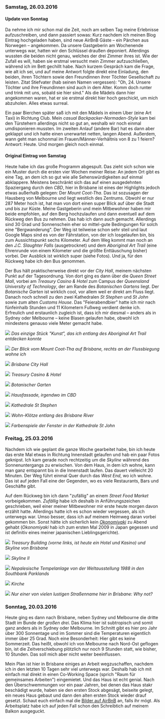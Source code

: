 ### Samstag, 26.03.2016

#### Update von Sonntag

Da nehme ich mir schon mal die Zeit, noch am selben Tag meine Erlebnisse aufzuschreiben, und dann passiert sowas: Kurz nachdem ich meinen Blog Eintrag hochgeladen haben, sind neue AirBnB Gäste – ein Pärchen aus Norwegen – angekommen. Da unsere Gastgeberin am Wochenende unterwegs war, hatten wir den Schlüssel draußen deponiert. Allerdings wussten die beiden nicht genau, welches der drei Zimmer ihres ist. Wie der Zufall es will, haben sie erstmal versucht mein Zimmer aufzuschließen, während ich im Bett gechillt habe. Nach kurzem Gespräch kam die Frage, wie alt ich sei, und auf meine Antwort folgte direkt eine Einladung, den beiden, ihren Töchtern sowie den Freundinnen ihrer Töchter Gesellschaft zu leisten. Zitat Stiefvater (hab seinen Namen vergessen): "Oh, 24. Unsere Töchter und ihre Freundinnen sind auch in dem Alter. Komm doch runter und trink mit uns, sobald sie hier sind." Als die Mädels dann hier angekommen waren, hat er sie erstmal direkt hier hoch geschickt, um mich abzuholen. Alles etwas surreal.

Ein paar Bierchen später saß ich mit den Mädels in einem Uber (eine Art Taxi) in Richtung Club. Mein *casual Backpacker-Normaden-Style* kam bei den Türstehern allerdings nicht so gut an, weshalb wir noch einmal umdisponieren mussten. Im zweiten Anlauf (andere Bar) hat es dann aber geklappt und ich hatte einen unerwartet netten, langen Abend. Außerdem, wann geht man schonmal im Frauen/Männer-Verhältnis von 8 zu 1 feiern? Antwort: Heute. Und morgen gleich noch einmal.

#### Original Eintrag von Samstag

Heute habe ich das große Programm abgespult. Das zieht sich schon wie ein Muster durch die ersten vier Wochen meiner Reise: An jedem Ort gibt es eine Tag, an dem ich so gut wie alle Sehenswürdigkeiten auf einmal abklappere. Meistens beschränkt sich das auf einen ausgedehnten Spaziergang durch den *CBD*, hier in Brisbane ist eines der Highlights jedoch etwas außerhalb gelegen: Der *Mount Coot-Tha*. Das ist sozusagen der Hausberg von Melbourne und liegt westlich des Zentrums. Obwohl er nur 287 Meter hoch ist, hat man von dort einen super Blick auf über die Stadt und bis zur Küste. Meine Gastgeberin und mein Mitbewohner haben mir beide empfohlen, auf den Berg hochzulaufen und dann eventuell auf dem Rückweg den Bus zu nehmen. Das hab ich dann auch gemacht. Allerdings sind 30 Grad und Sonnenschein eher so mittel-gute Bedingungen für solch eine "Bergwanderung". Der Weg ist teilweise schon sehr steil und laut Google Maps sind es von der Fährstation, von der ich losgelaufen bin, bis zum Aussichtspunkt sechs Kilometer. Auf dem Weg kommt man noch an den *J.C. Slaughter Falls* (ausgetrocknet) und dem *Aboriginal Art Trail* (eine Ehrenrunde von einem Kilometer und die größte Enttäuschung bisher) vorbei. Der Ausblick ist wirklich super (siehe Fotos). Und ja, für den Rückweg habe ich den Bus genommen.

Der Bus hält praktischerweise direkt vor der *City Hall*, meinem nächsten Punkt auf der Tagesordnung. Von dort ging es dann über die *Queen Street Mall*, vorbei am *Treasury Casino & Hotel* zum Campus der *Queensland University of Technology*, der am Rande des *Botanischen Gartens* liegt. Der *Botanische Garten* ist wirklich cool, vor allem weil er direkt am Fluss liegt. Danach noch schnell zu den zwei Kathedralen *St Stephen* und *St John* sowie zum alten *Customs House*. Das "Feierabendbier" hatte ich mir nach fünfeinhalb Stunden und 11 Kilometern Fußweg verdient denke ich. Erfreulich und erstaunlich zugleich ist, dass ich mir diesmal – anders als in Sydney oder Melbourne – keine Blasen gelaufen habe, obwohl ich mindestens genauso viele Meter gemacht habe.

![](https://www.dropbox.com/s/udc0algc8gykka3/DSC_0514.jpg?dl=1)
*Das einzige Stück "Kunst", das ich entlang des Aboriginal Art Trail entdecken konnte*

![](https://www.dropbox.com/s/5m9mwk2cc8zviyb/DSC_0530.jpg?dl=1)
*Der Blick vom Mount Coot-Tha auf Brisbane, rechts an der Flussbiegung wohne ich*

![](https://www.dropbox.com/s/tndm16r2pflufwy/DSC_0538.jpg?dl=1)
*Brisbane City Hall*

![](https://www.dropbox.com/s/jfaxdhcal3dpoob/DSC_0552.jpg?dl=1)
*Treasury Casino & Hotel*

![](https://www.dropbox.com/s/wzsdfhtxnujyrhw/DSC_0571.jpg?dl=1)
*Botanischer Garten*

![](https://www.dropbox.com/s/66juix4hbkevy3r/DSC_0597.jpg?dl=1)
*Hausfassade, irgendwo im CBD*

![](https://www.dropbox.com/s/tmurcvhwhwac7on/DSC_0603.jpg?dl=1)
*Kathedrale St Stephen*

![](https://www.dropbox.com/s/l06h7svzbd6cq0r/DSC_0615.jpg?dl=1)
*Wohn-Klötze entlang des Brisbane River*

![](https://www.dropbox.com/s/oao6nqxp2q9j4id/DSC_0631.jpg?dl=1)
*Farbenspiele der Fenster in der Kathedrale St John*


### Freitag, 25.03.2016

Nachdem ich wie geplant die ganze Woche gearbeitet habe, bin ich heute das erste Mal etwas in Richtung Innenstadt gelaufen und hab ein paar Fotos geknipst. Ich kam gerade noch rechtzeitig um die *Skyline* während des Sonnenuntergangs zu erwischen. Von dem Haus, in dem ich wohne, kann man ganz entspannt bis in die Innenstadt laufen. Das dauert vielleicht 20 Minuten. Der Weg führt einmal Quer durch das *West End*, wo ich wohne. Das ist auf jeden Fall eine der Gegenden, wo es viele Restaurants, Bars und Geschäfte gibt.

Auf dem Rückweg bin ich dann "zufällig" an einem *Street Food Market* vorbeigekommen. *Zufällig* habe ich deshalb in Anführungszeichen geschrieben, weil einer meiner Mitbewohner mir erste heute morgen davon erzählt hatte. Allerdings hatte ich es schon wieder vergessen, als ich unterwegs war. Umso besser, dass ich auf meinem Heimweg daran vorbei gekommen bin. Sonst hätte ich sicherlich kein [*Okonomiyaki*](https://de.wikipedia.org/wiki/Okonomiyaki) zu Abend gehabt (*Okonomiyaki* hab ich zum ersten Mal 2009 in Japan gegessen und ist definitiv eines meiner japanischen Lieblingsgerichte).

![](https://www.dropbox.com/s/58af3fawcuiz7ka/DSC_0475.jpg?dl=1)
*Treasury Building (vorne links, ist heute ein Hotel und Kasino) und Skyline von Brisbane*

![](https://www.dropbox.com/s/2cmb4oll8626dps/DSC_0478.jpg?dl=1)
*Skyline II*

![](https://www.dropbox.com/s/1b5rhlb3341jmno/DSC_0480.jpg?dl=1)
*Nepalesische Tempelanlage von der Weltausstellung 1988 in den Southbank Parklands*

![](https://www.dropbox.com/s/7blcnmavk9fnjqc/DSC_0499.jpg?dl=1)
*Kirche*

![](https://www.dropbox.com/s/yt7450nv1eb66nr/IMG_0404.jpg?dl=1)
*Nur einer von vielen lustigen Straßenname hier in Brisbane: Why not?*


### Sonntag, 20.03.2016

Heute ging es dann nach Brisbane, neben Sydney und Melbourne die dritte Stadt im Bunde der *großen drei*. Das Klima hier ist subtropisch und somit ganz anders als in Sydney oder Melbourne. Im Schnitt gibt es hier pro Jahr über 300 Sonnentage und im Sommer sind die Temperaturen eigentlich immer über 25 Grad. Noch eine Besonderheit: Hier gibt es keine Sommerzeit. Das heißt, obwohl ich von Melbourne nach Nord-Ost geflogen bin, ist die Zeitverschiebung plötzlich nur noch 9 Stunden statt, wie bisher, 10 Stunden. Das soll mich aber nicht weiter beeinflussen.

Mein Plan ist hier in Brisbane einiges an Arbeit wegzuschaffen, nachdem ich in den letzten 10 Tagen sehr viel unterwegs war. Deshalb hab ich mit einfach mal direkt in einen Co-Working Space (sprich "Raum für gemeinsames Arbeiten") eingemietet. Und das Haus ist echt genial. Nach den Überschwemmungen vor ein paar Jahren, bei denen das Haus stakr beschädigt wurde, haben sie den ersten Stock abgesägt, beiseite gelegt, ein neues Haus gebaut und dann den alten ersten Stock wieder drauf gesetzt. Schaut euch einfach mal die [Bilder auf AirBnB](https://www.airbnb.com.au/rooms/4568686) an, falls ihr mögt. Als Arbeitsplatz habe ich auf jeden Fall schon den Schreibtich auf meinem Balkon ausgeguckt.
